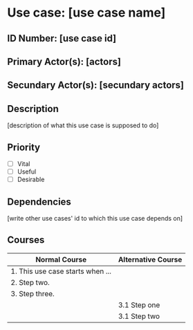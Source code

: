 # Use case: [use case name]

## ID Number: [use case id] 

## Primary Actor(s): [actors]

## Secundary Actor(s): [secundary actors]

## Description
[description of what this use case is supposed to do]

## Priority
- [ ] Vital
- [ ] Useful 
- [ ] Desirable

## Dependencies
[write other use cases' id to which this use case depends on]

## Courses
| Normal Course 			| Alternative Course 			|
| --------------------------------	| ---------------------------------- 	|
| 1. This use case starts when ... 	| 					|
| 2. Step two. 				| 					|
| 3. Step three. 			| 					|
|                			| 3.1 Step one				|
|                			| 3.1 Step two				|
